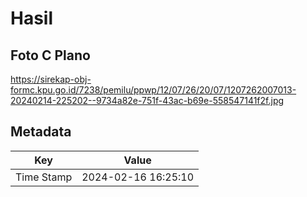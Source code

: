 # Hasil

## Foto C Plano

https://sirekap-obj-formc.kpu.go.id/7238/pemilu/ppwp/12/07/26/20/07/1207262007013-20240214-225202--9734a82e-751f-43ac-b69e-558547141f2f.jpg


## Metadata

| Key        | Value               |
| ---------- | ------------------- |
| Time Stamp | 2024-02-16 16:25:10 |



